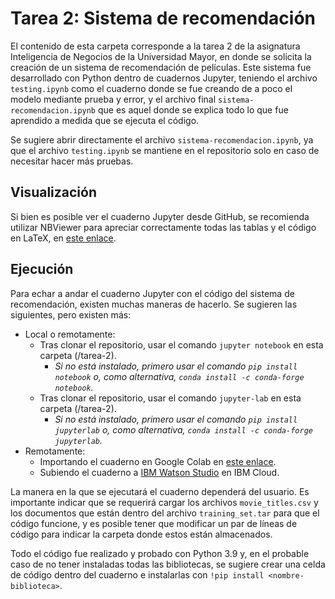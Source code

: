 # Tarea 2: Sistema de recomendación

El contenido de esta carpeta corresponde a la tarea 2 de la asignatura Inteligencia de Negocios de la Universidad Mayor, en donde se solicita la creación de un sistema de recomendación de películas. Este sistema fue desarrollado con Python dentro de cuadernos Jupyter, teniendo el archivo ``testing.ipynb`` como el cuaderno donde se fue creando de a poco el modelo mediante prueba y error, y el archivo final ``sistema-recomendacion.ipynb`` que es aquel donde se explica todo lo que fue aprendido a medida que se ejecuta el código.

Se sugiere abrir directamente el archivo ``sistema-recomendacion.ipynb``, ya que el archivo ``testing.ipynb`` se mantiene en el repositorio solo en caso de necesitar hacer más pruebas.


## Visualización

Si bien es posible ver el cuaderno Jupyter desde GitHub, se recomienda utilizar NBViewer para apreciar correctamente todas las tablas y el código en LaTeX, en [este enlace](https://nbviewer.org/github/melipass/umayor-business-intelligence/blob/main/tarea-2/sistema-recomendacion.ipynb).

## Ejecución

Para echar a andar el cuaderno Jupyter con el código del sistema de recomendación, existen muchas maneras de hacerlo. Se sugieren las siguientes, pero existen más:

- Local o remotamente:
  - Tras clonar el repositorio, usar el comando ``jupyter notebook`` en esta carpeta (/tarea-2).
    - *Si no está instalado, primero usar el comando ``pip install notebook`` o, como alternativa,  ``conda install -c conda-forge notebook``.*
  - Tras clonar el repositorio, usar el comando ``jupyter-lab`` en esta carpeta  (/tarea-2).
    - *Si no está instalado, primero usar el comando ``pip install jupyterlab`` o, como alternativa,  ``conda install -c conda-forge jupyterlab``.*
- Remotamente:
  - Importando el cuaderno en Google Colab en [este enlace](https://colab.research.google.com/github/melipass/umayor-business-intelligence/blob/main/tarea-2/sistema-recomendacion.ipynb).
  - Subiendo el cuaderno a [IBM Watson Studio](https://www.ibm.com/cloud/watson-studio) en IBM Cloud.

La manera en la que se ejecutará el cuaderno dependerá del usuario. Es importante indicar que se requerirá cargar los archivos ``movie_titles.csv`` y los documentos que están dentro del archivo ``training_set.tar`` para que el código funcione, y es posible tener que modificar un par de líneas de código para indicar la carpeta donde estos están almacenados. 

Todo el código fue realizado y probado con Python 3.9 y, en el probable caso de no tener instaladas todas las bibliotecas, se sugiere crear una celda de código dentro del cuaderno e instalarlas con ``!pip install <nombre-biblioteca>``.